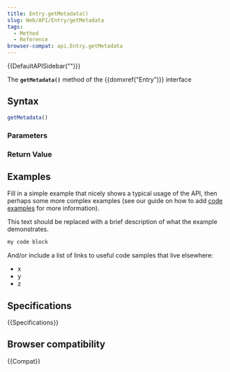 ```yaml
---
title: Entry.getMetadata()
slug: Web/API/Entry/getMetadata
tags:
  - Method
  - Reference
browser-compat: api.Entry.getMetadata
---
```

{{DefaultAPISidebar("")}}

The **`getMetadata()`** method of the {{domxref("Entry")}} interface 

## Syntax

```js
getMetadata()
```

### Parameters



### Return Value



## Examples

Fill in a simple example that nicely shows a typical usage of the API, then perhaps some more complex examples (see our guide on how to add [code examples](/en-US/docs/MDN/Contribute/Structures/Code_examples) for more information).

This text should be replaced with a brief description of what the example demonstrates.

```js
my code block
```

And/or include a list of links to useful code samples that live elsewhere:

*   x
*   y
*   z

## Specifications

{{Specifications}}

## Browser compatibility

{{Compat}}

